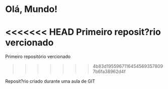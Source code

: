 # Olá, Mundo!
<<<<<<< HEAD
 Primeiro reposit?rio vercionado
=======
 Primeiro repositório vercionado
>>>>>>> 4b83d19559671164545693578097b6fa38962d4f

 Reposit?rio criado durante uma aula de GIT
